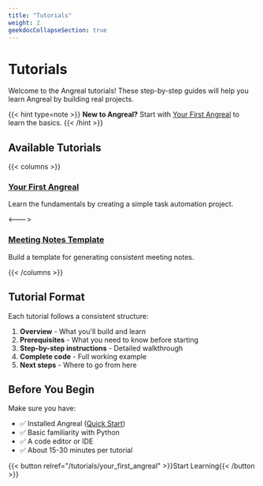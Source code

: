 ```yaml
---
title: "Tutorials"
weight: 2
geekdocCollapseSection: true
---
```


# Tutorials

Welcome to the Angreal tutorials! These step-by-step guides will help you learn Angreal by building real projects.

{{< hint type=note >}}
**New to Angreal?** Start with [Your First Angreal](/tutorials/your_first_angreal) to learn the basics.
{{< /hint >}}

## Available Tutorials

{{< columns >}}

### [Your First Angreal](/tutorials/your_first_angreal)
Learn the fundamentals by creating a simple task automation project.

<--->

### [Meeting Notes Template](/tutorials/meeting-notes)
Build a template for generating consistent meeting notes.

{{< /columns >}}

## Tutorial Format

Each tutorial follows a consistent structure:

1. **Overview** - What you'll build and learn
2. **Prerequisites** - What you need to know before starting
3. **Step-by-step instructions** - Detailed walkthrough
4. **Complete code** - Full working example
5. **Next steps** - Where to go from here

## Before You Begin

Make sure you have:

- ✅ Installed Angreal ([Quick Start](/quick-start))
- ✅ Basic familiarity with Python
- ✅ A code editor or IDE
- ✅ About 15-30 minutes per tutorial

{{< button relref="/tutorials/your_first_angreal" >}}Start Learning{{< /button >}}
